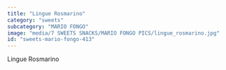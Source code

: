 ```yaml
---
title: "Lingue Rosmarino"
category: "sweets"
subcategory: "MARIO FONGO"
image: "media/7 SWEETS SNACKS/MARIO FONGO PICS/lingue_rosmarino.jpg"
id: "sweets-mario-fongo-413"
---
```


Lingue Rosmarino
